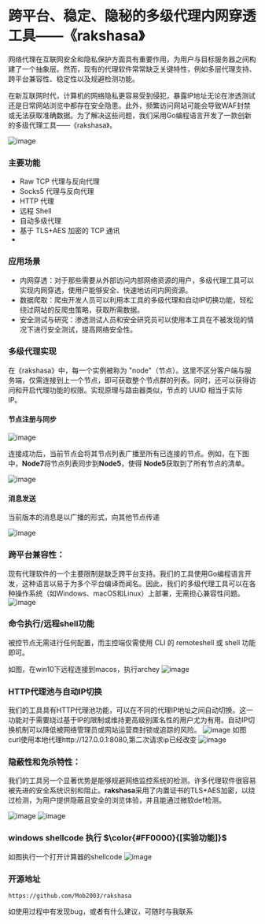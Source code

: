 # 跨平台、稳定、隐秘的多级代理内网穿透工具——《rakshasa》



网络代理在互联网安全和隐私保护方面具有重要作用，为用户与目标服务器之间构建了一个抽象层。然而，现有的代理软件常常缺乏关键特性，例如多层代理支持、跨平台兼容性、稳定性以及规避检测功能。

在新互联网时代，计算机的网络隐私更容易受到侵犯，暴露IP地址无论在渗透测试还是日常网站浏览中都存在安全隐患。此外，频繁访问网站可能会导致WAF封禁或无法获取准确数据。为了解决这些问题，我们采用Go编程语言开发了一款创新的多级代理工具——《rakshasa》。

![image](https://user-images.githubusercontent.com/128351726/227774004-b9f4fdc9-a94a-42b9-b3ee-4bbf8e30ff25.png)

### 主要功能

- Raw TCP 代理与反向代理
- Socks5 代理与反向代理
- HTTP 代理
- 远程 Shell
- 自动多级代理
- 基于 TLS+AES 加密的 TCP 通讯
- 
### 应用场景

- 内网穿透：对于那些需要从外部访问内部网络资源的用户，多级代理工具可以实现内网穿透，使用户能够安全、快速地访问内网资源。
- 数据爬取：爬虫开发人员可以利用本工具的多级代理和自动IP切换功能，轻松绕过网站的反爬虫策略，获取所需数据。
- 安全测试与研究：渗透测试人员和安全研究员可以使用本工具在不被发现的情况下进行安全测试，提高网络安全性。

### 多级代理实现
在《rakshasa》中，每一个实例被称为 "node"（节点）。这里不区分客户端与服务端，仅需连接到上一个节点，即可获取整个节点群的列表。同时，还可以获得访问和开启代理功能的权限。实现原理与路由器类似，节点的 UUID 相当于实际 IP。

#### 节点注册与同步
![image](https://user-images.githubusercontent.com/128351726/227774148-d47d12a1-5428-4291-9cec-2e7dc81609f0.png)


连接成功后，当前节点会将其节点列表广播至所有已连接的节点。例如，在下图中，**Node7**将节点列表同步到**Node5**，使得 **Node5**获取到了所有节点的清单。

![image](https://user-images.githubusercontent.com/128351726/227774199-2b95bcd9-9df4-4995-b2d9-dd9c2552d5a1.png)

#### 消息发送
当前版本的消息是以广播的形式，向其他节点传递

![image](https://user-images.githubusercontent.com/128351726/227774352-746f7fa2-7ccd-4366-99d9-02aabc7fdb4d.png)


### 跨平台兼容性：

现有代理软件的一个主要限制是缺乏跨平台支持。我们的工具使用Go编程语言开发，这种语言以易于为多个平台编译而闻名。因此，我们的多级代理工具可以在各种操作系统（如Windows、macOS和Linux）上部署，无需担心兼容性问题。
![image](https://user-images.githubusercontent.com/128351726/227774596-69e42e8e-886a-42c7-8fec-ad8ccb24c9ec.png)



### 命令执行/远程shell功能
被控节点无需进行任何配置，而主控端仅需使用 CLI 的 remoteshell 或 shell 功能即可。

如图，在win10下远程连接到macos，执行archey
![image](https://user-images.githubusercontent.com/128351726/227779111-9175b0d7-3f7a-4426-b781-6da3ef5d4ac9.png)


### HTTP代理池与自动IP切换
我们的工具具有HTTP代理池功能，可以在不同的代理IP地址之间自动切换。这一功能对于需要绕过基于IP的限制或维持更高级别匿名性的用户尤为有用。自动IP切换机制可以降低被网络管理员或网站运营商封锁或追踪的风险。
![image](https://user-images.githubusercontent.com/128351726/227779342-6d982bc5-b2df-405d-ba10-2810465b2419.png)
如图curl使用本地代理http://127.0.0.1:8080,第二次请求ip已经改变
![image](https://user-images.githubusercontent.com/128351726/227779962-c0b7e33d-bc2d-4b17-8937-7e292a91132f.png)



### 隐蔽性和免杀特性：

我们的工具另一个显著优势是能够规避网络监控系统的检测。许多代理软件很容易被先进的安全系统识别和阻止。**rakshasa**采用了内置证书的TLS+AES加密，以绕过检测，为用户提供隐蔽且安全的浏览体验，并且能通过微软def检测。

![image](https://user-images.githubusercontent.com/128351726/227780025-04901a30-0ade-4fb3-b314-1f592edca28f.png)
![image](https://user-images.githubusercontent.com/128351726/227780048-cb097249-8f25-4b71-a39c-35cdc58118af.png)

### windows shellcode 执行 $\color{#FF0000}{[实验功能]}$

如图执行一个打开计算器的shellcode
![image](https://user-images.githubusercontent.com/128351726/227781690-5e96bccc-ebe0-4d37-8742-6edcb7df65e4.png)


### 开源地址

```url
https://github.com/Mob2003/rakshasa
```

如使用过程中有发现bug，或者有什么建议，可随时与我联系
